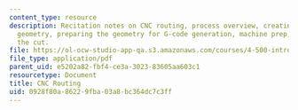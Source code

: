 ```yaml
---
content_type: resource
description: Recitation notes on CNC routing, process overview, creating the cutting
  geometry, preparing the geometry for G-code generation, machine prep, and making
  the cut.
file: https://ol-ocw-studio-app-qa.s3.amazonaws.com/courses/4-500-introduction-to-design-computing-fall-2008/0928f80a86229fba03a8bc364dc7c3ff_rec8.pdf
file_type: application/pdf
parent_uid: e5202a82-fbf4-ce3a-3023-83605aa603c1
resourcetype: Document
title: CNC Routing
uid: 0928f80a-8622-9fba-03a8-bc364dc7c3ff
---
```

